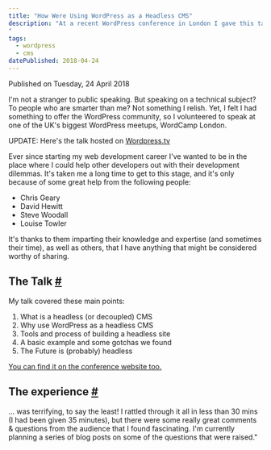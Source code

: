 ```yaml
---
title: "How Were Using WordPress as a Headless CMS"
description: "At a recent WordPress conference in London I gave this talk. It was a terrifying and yet validating experience!
"
tags: 
  - wordpress
  - cms
datePublished: 2018-04-24
---
```


Published on Tuesday, 24 April 2018

I'm not a stranger to public speaking. But speaking on a technical subject? To people who are smarter than me? Not something I relish. Yet, I felt I had something to offer the WordPress community, so I volunteered to speak at one of the UK's biggest WordPress meetups, WordCamp London.

UPDATE: Here's the talk hosted on [Wordpress.tv](http://wordpress.tv/)

Ever since starting my web development career I've wanted to be in the place where I could help other developers out with their development dilemmas. It's taken me a long time to get to this stage, and it's only because of some great help from the following people:

-   Chris Geary
-   David Hewitt
-   Steve Woodall
-   Louise Towler

It's thanks to them imparting their knowledge and expertise (and sometimes their time), as well as others, that I have anything that might be considered worthy of sharing.

## The Talk [#](https://deliciousreverie.co.uk/posts/talk-how-were-using-wordpress-as-a-headless-cms/#the-talk)

My talk covered these main points:

1.  What is a headless (or decoupled) CMS
2.  Why use WordPress as a headless CMS
3.  Tools and process of building a headless site
4.  A basic example and some gotchas we found
5.  The Future is (probably) headless

[You can find it on the conference website too.](https://2018.london.wordcamp.org/session/how-were-using-wordpress-as-a-headless-cms/)

## The experience [#](https://deliciousreverie.co.uk/posts/talk-how-were-using-wordpress-as-a-headless-cms/#the-experience)

... was terrifying, to say the least! I rattled through it all in less than 30 mins (I had been given 35 minutes), but there were some really great comments & questions from the audience that I found fascinating. I'm currently planning a series of blog posts on some of the questions that were raised."